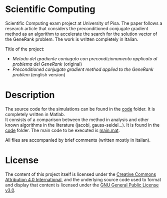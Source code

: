 # Scientific Computing
<p> Scientific Computing exam project at University of Pisa. The paper follows a research article that considers the preconditioned conjugate gradient method as an algorithm to accelerate the search for the solution vector of the GeneRank problem. The work is written completely in Italian. <p>

Title of the project:
<ul>
  <li> <em>Metodo del gradiente coniugato con precondizionamento
applicato al problema del GeneRank</em> (original) </li>
  <li> <em>Preconditioned conjugate gradient method applied to the GeneRank problem</em> (english version) </li>
</ul>

# Description
The source code for the simulations can be found in the [code](https://github.com/caporali/scientific_computing/tree/main/code) folder. It is completely written in Matlab. <br>
It consists of a comparison between the method in analysis and other known algorithms in the literature (jacobi, gauss-seidel...). It is found in the [code](https://github.com/caporali/scientific_computing/tree/main/code/) folder. The main code to be executed is [main.mat](https://github.com/caporali/scientific_computing/blob/main/code/main.mat).

All files are accompanied by brief comments (written mostly in Italian). <br>
  
# License
The content of this project itself is licensed under the [Creative Commons Attribution 4.0 International](https://creativecommons.org/licenses/by/4.0/), and the underlying source code used to format and display that content is licensed under the [GNU General Public License v3.0](https://github.com/caporali/scientific_computing/blob/main/LICENSE).
